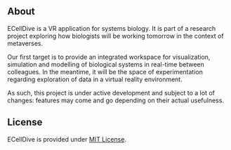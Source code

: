 ## About
ECellDive is a VR application for systems biology. It is part of a research project exploring how biologists will be working tomorrow in the context of metaverses.

Our first target is to provide an integrated workspace for visualization, simulation and modelling of biological systems in real-time between colleagues. In the meantime, it will be the space of experimentation regarding exploration of data in a virtual reality environment.

As such, this project is under active development and subject to a lot of changes: features may come and go depending on their actual usefulness.

## License
ECellDive is provided under [MIT License](https://github.com/ecell/ECell_Dive/blob/main/LICENSE.md).